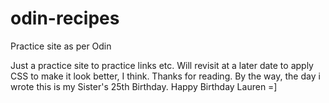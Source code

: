 # odin-recipes
Practice site as per Odin

Just a practice site to practice links etc. Will revisit at a later date to apply CSS to make it look better, I think. Thanks for reading. By the way, the day i wrote this is my Sister's 25th Birthday. Happy Birthday Lauren =] 